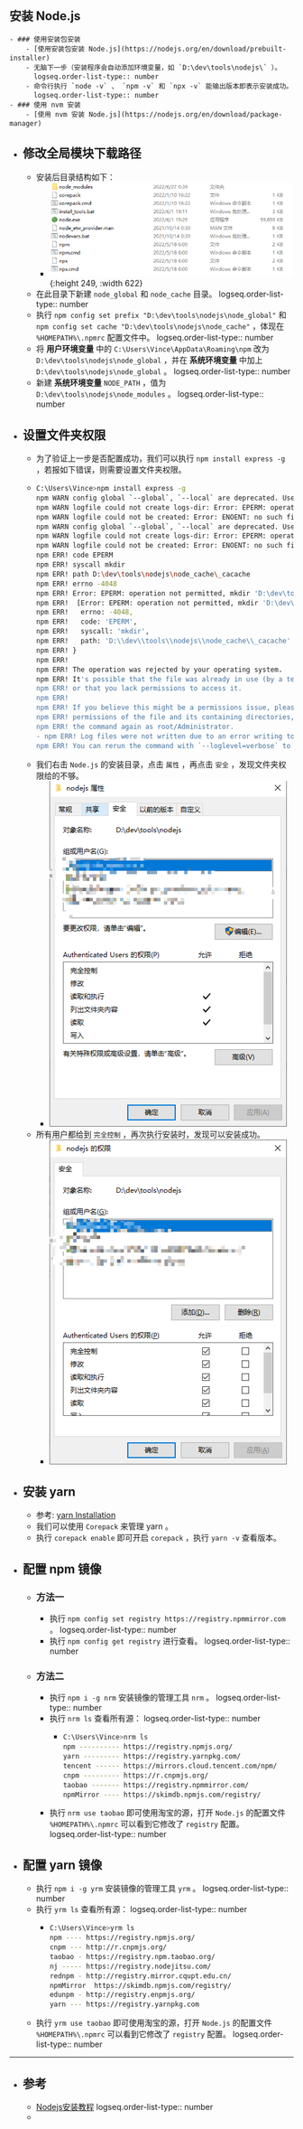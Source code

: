 ## 安装 Node.js
	- ### 使用安装包安装
		- [使用安装包安装 Node.js](https://nodejs.org/en/download/prebuilt-installer)
		- 无脑下一步（安装程序会自动添加环境变量，如 `D:\dev\tools\nodejs\` ）。
		  logseq.order-list-type:: number
		- 命令行执行 `node -v` 、 `npm -v` 和 `npx -v` 能输出版本即表示安装成功。
		  logseq.order-list-type:: number
	- ### 使用 nvm 安装
		- [使用 nvm 安装 Node.js](https://nodejs.org/en/download/package-manager)
- ## 修改全局模块下载路径
	- 安装后目录结构如下：
		- ![image-20220627010407315.png](../assets/image-20220627010407315_1718524589574_0.png){:height 249, :width 622}
	- 在此目录下新建 `node_global` 和 `node_cache` 目录。
	  logseq.order-list-type:: number
	- 执行 `npm config set prefix "D:\dev\tools\nodejs\node_global"` 和 `npm config set cache "D:\dev\tools\nodejs\node_cache"` ，体现在 `%HOMEPATH%\.npmrc` 配置文件中。
	  logseq.order-list-type:: number
	- 将 **用户环境变量** 中的 `C:\Users\Vince\AppData\Roaming\npm` 改为 `D:\dev\tools\nodejs\node_global` ，并在  **系统环境变量** 中加上  `D:\dev\tools\nodejs\node_global` 。
	  logseq.order-list-type:: number
	- 新建 **系统环境变量** `NODE_PATH` ，值为 `D:\dev\tools\nodejs\node_modules` 。
	  logseq.order-list-type:: number
- ## 设置文件夹权限
	- 为了验证上一步是否配置成功，我们可以执行 `npm install express -g` ，若报如下错误，则需要设置文件夹权限。
	- ```sh
	  C:\Users\Vince>npm install express -g
	  npm WARN config global `--global`, `--local` are deprecated. Use `--location=global` instead.
	  npm WARN logfile could not create logs-dir: Error: EPERM: operation not permitted, mkdir 'D:\dev\tools\nodejs\node_cache\_logs'
	  npm WARN logfile could not be created: Error: ENOENT: no such file or directory, open 'D:\dev\tools\nodejs\node_cache\_logs\2022-06-26T17_20_32_564Z-debug-0.log'
	  npm WARN config global `--global`, `--local` are deprecated. Use `--location=global` instead.
	  npm WARN logfile could not create logs-dir: Error: EPERM: operation not permitted, mkdir 'D:\dev\tools\nodejs\node_cache\_logs'
	  npm WARN logfile could not be created: Error: ENOENT: no such file or directory, open 'D:\dev\tools\nodejs\node_cache\_logs\2022-06-26T17_20_32_796Z-debug-0.log'
	  npm ERR! code EPERM
	  npm ERR! syscall mkdir
	  npm ERR! path D:\dev\tools\nodejs\node_cache\_cacache
	  npm ERR! errno -4048
	  npm ERR! Error: EPERM: operation not permitted, mkdir 'D:\dev\tools\nodejs\node_cache\_cacache'
	  npm ERR!  [Error: EPERM: operation not permitted, mkdir 'D:\dev\tools\nodejs\node_cache\_cacache'] {
	  npm ERR!   errno: -4048,
	  npm ERR!   code: 'EPERM',
	  npm ERR!   syscall: 'mkdir',
	  npm ERR!   path: 'D:\\dev\\tools\\nodejs\\node_cache\\_cacache'
	  npm ERR! }
	  npm ERR!
	  npm ERR! The operation was rejected by your operating system.
	  npm ERR! It's possible that the file was already in use (by a text editor or antivirus),
	  npm ERR! or that you lack permissions to access it.
	  npm ERR!
	  npm ERR! If you believe this might be a permissions issue, please double-check the
	  npm ERR! permissions of the file and its containing directories, or try running
	  npm ERR! the command again as root/Administrator.
	  - npm ERR! Log files were not written due to an error writing to the directory: D:\dev\tools\nodejs\node_cache\_logs
	  npm ERR! You can rerun the command with `--loglevel=verbose` to see the logs in your terminal
	  ```
	- 我们右击 `Node.js` 的安装目录，点击 `属性` ，再点击 `安全` ，发现文件夹权限给的不够。
		- ![image-20220627012630415.png](../assets/image-20220627012630415_1718524659946_0.png)
	- 所有用户都给到 `完全控制` ，再次执行安装时，发现可以安装成功。
		- ![image-20220627013057984.png](../assets/image-20220627013057984_1718524675826_0.png)
- ## 安装 yarn
	- 参考: [yarn Installation](https://yarnpkg.com/getting-started/install#nodejs-1610)
	- 我们可以使用 `Corepack` 来管理 yarn 。
	- 执行 `corepack enable` 即可开启 `corepack`  ，执行 `yarn -v` 查看版本。
- ## 配置 npm 镜像
	- ### 方法一
		- 执行 `npm config set registry https://registry.npmmirror.com` 。
		  logseq.order-list-type:: number
		- 执行 `npm config get registry` 进行查看。
		  logseq.order-list-type:: number
	- ### 方法二
		- 执行 `npm i -g nrm` 安装镜像的管理工具 `nrm` 。
		  logseq.order-list-type:: number
		- 执行 `nrm ls` 查看所有源：
		  logseq.order-list-type:: number
			- ```sh
			  C:\Users\Vince>nrm ls
			  npm ---------- https://registry.npmjs.org/
			  yarn --------- https://registry.yarnpkg.com/
			  tencent ------ https://mirrors.cloud.tencent.com/npm/
			  cnpm --------- https://r.cnpmjs.org/
			  taobao ------- https://registry.npmmirror.com/
			  npmMirror ---- https://skimdb.npmjs.com/registry/
			  ```
		- 执行 `nrm use taobao` 即可使用淘宝的源，打开 `Node.js` 的配置文件 `%HOMEPATH%\.npmrc` 可以看到它修改了 `registry` 配置。
		  logseq.order-list-type:: number
- ## 配置 yarn 镜像
	- 执行 `npm i -g yrm` 安装镜像的管理工具 `yrm` 。
	  logseq.order-list-type:: number
	- 执行 `yrm ls` 查看所有源：
	  logseq.order-list-type:: number
		- ```sh
		  C:\Users\Vince>yrm ls
		  npm ---- https://registry.npmjs.org/
		  cnpm --- http://r.cnpmjs.org/
		  taobao - https://registry.npm.taobao.org/
		  nj ----- https://registry.nodejitsu.com/
		  rednpm - http://registry.mirror.cqupt.edu.cn/
		  npmMirror  https://skimdb.npmjs.com/registry/
		  edunpm - http://registry.enpmjs.org/
		  yarn --- https://registry.yarnpkg.com
		  ```
	- 执行 `yrm use taobao` 即可使用淘宝的源，打开 `Node.js` 的配置文件 `%HOMEPATH%\.npmrc` 可以看到它修改了 `registry` 配置。
	  logseq.order-list-type:: number
- ---
- ## 参考
	- [Nodejs安装教程](https://blog.csdn.net/qq_48485223/article/details/122709354)
	  logseq.order-list-type:: number
	-